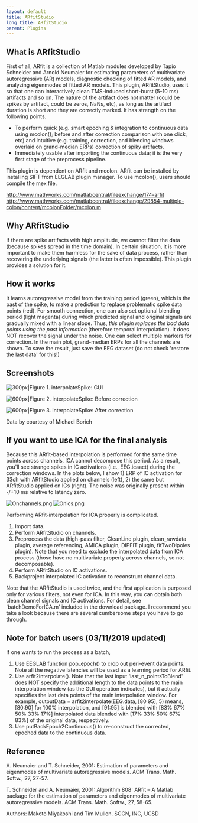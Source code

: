 ```yaml
---
layout: default
title: ARfitStudio
long_title: ARfitStudio
parent: Plugins
---
```

What is ARfitStudio
-------------------

First of all, ARfit is a collection of Matlab modules developed by Tapio
Schneider and Arnold Neumaier for estimating parameters of multivariate
autoregressive (AR) models, diagnostic checking of fitted AR models, and
analyzing eigenmodes of fitted AR models. This plugin, ARfitStudio, uses
it so that one can interactively clean TMS-induced short-burst (5-10 ms)
artifacts and so on. The nature of the artifact does not matter (could
be spikes by artifact, could be zeros, NaNs, etc), as long as the
artifact duration is short and they are correctly marked. It has
strength on the following points.

-   To perform quick (e.g. smart epoching & integration to continuous
    data using mcolon(); before and after correction comparison with one
    click, etc) and intuitive (e.g. training, correction, and blending
    windows overlaid on grand-median ERPs) correction of spiky
    artifacts.
-   Immediately usable after importing the continuous data; it is the
    very first stage of the preprocess pipeline.

This plugin is dependent on ARfit and mcolon. ARfit can be installed by
installing SIFT from EEGLAB plugin manager. To use mcolon(), users
should compile the mex file.

<http://www.mathworks.com/matlabcentral/fileexchange/174-arfit>
<http://www.mathworks.com/matlabcentral/fileexchange/29854-multiple-colon/content/mcolonFolder/mcolon.m>

Why ARfitStudio
---------------

If there are spike artifacts with high amplitude, we cannot filter the
data (because spikes spread in the time domain). In certain situation,
it is more important to make them harmless for the sake of data process,
rather than recovering the underlying signals (the latter is often
impossible). This plugin provides a solution for it.

How it works
------------

It learns autoregressive model from the training period (green), which
is the past of the spike, to make a prediction to replace problematic
spike data points (red). For smooth connection, one can also set
optional blending period (light magenta) during which predicted signal
and original signals are gradually mixed with a linear slope. Thus,
*this plugin replaces the bad data points using the past information*
(therefore temporal interpolation). It does NOT recover the signal under
the noise. One can select multiple markers for correction. In the main
plot, grand-median ERPs for all the channels are shown. To save the
result, just save the EEG dataset (do not check 'restore the last data'
for this!)

Screenshots
-----------

![300px\|Figure 1. interpolateSpike:
GUI](images/Screenshot3_interpolatespike.png)

![600px\|Figure 2. interpolateSpike: Before
correction](images/Screenshot2_interpolatespike.png)

![600px\|Figure 3. interpolateSpike: After
correction](images/Screenshot1_interpolatespike.png)

Data by courtesy of Michael Borich

If you want to use ICA for the final analysis
---------------------------------------------

Because this ARfit-based interpolation is performed for the same time
points across channels, ICA cannot decompose this period. As a result,
you'll see strange spikes in IC activations (i.e., EEG.icaact) during
the correction windows. In the plots below, I show 1) ERP of IC
activation for 33ch with ARfitStudio applied on channels (left), 2) the
same but ARfitStudio applied on ICs (right). The noise was originally
present within -/+10 ms relative to latency zero.

![Onchannels.png](images/Onchannels.png)
![Onics.png](images/Onics.png)

Performing ARfit-interpolation for ICA properly is complicated.

1.  Import data.
2.  Perform ARfitStudio on channels.
3.  Preprocess the data (high-pass filter, CleanLine plugin,
    clean_rawdata plugin, average referencing, AMICA plugin, DIPFIT
    plugin, fitTwoDipoles plugin). Note that you need to exclude the
    interpolated data from ICA process (those have no multivariate
    property across channels, so not decomposable).
4.  Perform ARfitStudio on IC activations.
5.  Backproject interpolated IC activation to reconstruct channel data.

Note that the ARfitStudio is used twice, and the first application is
purposed only for various filters, not even for ICA. In this way, you
can obtain both clean channel signals and IC activations. For detail,
see 'batchDemoForICA.m' included in the download package. I recommend
you take a look because there are several cumbersome steps you have to
go through.

Note for batch users (03/11/2019 updated)
-----------------------------------------

If one wants to run the process as a batch,

1.  Use EEGLAB function pop_epoch() to crop out peri-event data points.
    Note all the negative latencies will be used as a learning period
    for ARfit.
2.  Use arfit2interpolate(). Note that the last input
    'last_n_pointsToBlend' does NOT specify the additional length to
    the data points to the main interpolation window (as the GUI
    operation indicates), but it actually specifies the last data points
    of the main interpolation window. For example, outputData =
    arfit2interpolate(EEG.data, \[80 95\], 5) means, \[80:90\] for 100%
    interpolation, and \[91:95\] is blended with \[83% 67% 50% 33% 17%\]
    interpolated data blended with \[17% 33% 50% 67% 83%\] of the
    original data, respectively.
3.  Use putBackEpoch2Continuous() to re-construct the corrected, epoched
    data to the continuous data.

Reference
---------

A. Neumaier and T. Schneider, 2001: Estimation of parameters and
eigenmodes of multivariate autoregressive models. ACM Trans. Math.
Softw., 27, 27-57.

T. Schneider and A. Neumaier, 2001: Algorithm 808: ARfit – A Matlab
package for the estimation of parameters and eigenmodes of multivariate
autoregressive models. ACM Trans. Math. Softw., 27, 58-65.

Authors: Makoto Miyakoshi and Tim Mullen. SCCN, INC, UCSD